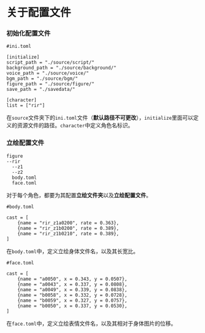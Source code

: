 # 关于配置文件

### 初始化配置文件

```
#ini.toml

[initialize]
script_path = "./source/script/"
background_path = "./source/background/"
voice_path = "./source/voice/"
bgm_path = "./source/bgm/"
figure_path = "./source/figure/"
save_path = "./savedata/"

[character]
list = ["rir"]

```
在```source```文件夹下的```ini.toml```文件（**默认路径不可更改**），```initialize```里面可以定义的资源文件的路径。```character```中定义角色名标识。

### 立绘配置文件

```
figure
--rir
  --z1
  --z2
  body.toml
  face.toml
```
对于每个角色，都要为其配置**立绘文件夹**以及**立绘配置文件**。
```
#body.toml

cast = [
    {name = "rir_z1a0200", rate = 0.363},
    {name = "rir_z1b0200", rate = 0.389},
    {name = "rir_z1b0210", rate = 0.389},
]
```
在```body.toml```中，定义立绘身体文件名，以及其长宽比。
```
#face.toml

cast = [
    {name = "a0050", x = 0.343, y = 0.0507},
    {name = "a0043", x = 0.337, y = 0.0808},
    {name = "a0049", x = 0.339, y = 0.0838},
    {name = "b0058", x = 0.332, y = 0.0728},
    {name = "b0059", x = 0.327, y = 0.0757},
    {name = "b0050", x = 0.337, y = 0.0530},
]
```
在```face.toml```中，定义立绘表情文件名，以及其相对于身体图片的位移。
